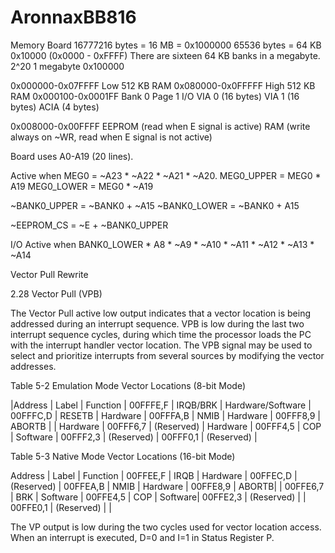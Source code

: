 # AronnaxBB816
Memory Board
16777216 bytes = 16 MB = 0x1000000
65536 bytes = 64 KB 0x10000 (0x0000 - 0xFFFF)
There are sixteen 64 KB banks in a megabyte.
2^20 1 megabyte 0x100000 

0x000000-0x07FFFF Low  512 KB RAM
0x080000-0x0FFFFF High 512 KB RAM
0x000100-0x0001FF Bank 0 Page 1 I/O
                  VIA 0 (16 bytes)
                  VIA 1 (16 bytes)
                  ACIA (4 bytes)
                  
0x008000-0x00FFFF EEPROM (read when E signal is active)
                  RAM (write always on ~WR, read when E signal is not active)

Board uses A0-A19 (20 lines). 

Active when MEG0 = ~A23 * ~A22 * ~A21 * ~A20.
MEG0_UPPER = MEG0 * A19
MEG0_LOWER = MEG0 * ~A19

~BANK0_UPPER = ~BANK0 + ~A15
~BANK0_LOWER = ~BANK0 + A15

~EEPROM_CS = ~E + ~BANK0_UPPER

I/O Active when BANK0_LOWER * A8 * ~A9 * ~A10 * ~A11 * ~A12 * ~A13 * ~A14


Vector Pull Rewrite

2.28 Vector Pull (VPB)

The Vector Pull active low output indicates that a vector location is being addressed during an interrupt
sequence. VPB is low during the last two interrupt sequence cycles, during which time the processor loads
the PC with the interrupt handler vector location. The VPB signal may be used to select and prioritize
interrupts from several sources by modifying the vector addresses.

Table 5-2 Emulation Mode Vector Locations (8-bit Mode)

|Address | Label | Function | 
00FFFE,F | IRQB/BRK | Hardware/Software | 
00FFFC,D | RESETB | Hardware | 
00FFFA,B | NMIB | Hardware | 
00FFF8,9 | ABORTB | | Hardware | 
00FFF6,7 | (Reserved) | Hardware | 
00FFF4,5 | COP | Software | 
00FFF2,3 | (Reserved) | 
00FFF0,1 | (Reserved) | 

Table 5-3 Native Mode Vector Locations (16-bit Mode)

Address | Label | Function | 
00FFEE,F | IRQB | Hardware | 
00FFEC,D | (Reserved) | 
00FFEA,B | NMIB | Hardware | 
00FFE8,9 | ABORTB| | 
00FFE6,7 | BRK | Software | 
00FFE4,5 | COP | Software| 
00FFE2,3 | (Reserved) | |
00FFE0,1 | (Reserved) | |

The VP output is low during the two cycles used for vector location access. When an interrupt is executed,
D=0 and I=1 in Status Register P.
